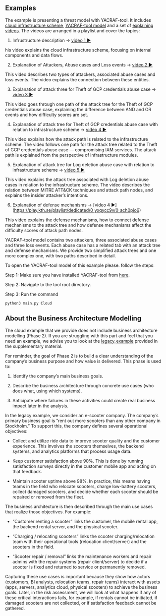 ## Examples

The example is presenting a threat model with YACRAF-tool. It includes [cloud infrastructure scheme](https://github.com/KTH-SSAS/EP2791-Cybersecurity-Threat-Modeling-and-Risk-Analysis/blob/master/Course-material/examples/Cloud_example_infrustructure.png), [YACRAF-tool model](https://github.com/KTH-SSAS/EP2791-Cybersecurity-Threat-Modeling-and-Risk-Analysis/tree/master/YACRAF-Calculator-Tool/saves/Cloud) and a set of [explaining videos](https://play.kth.se/playlist/dedicated/0_yxqycc9v/). The videos are arranged in a playlist and cover the topics:

1. Infrustructure description → [video 1 ▶](https://play.kth.se/playlist/dedicated/0_yxqycc9v/0_n8o3qpzp)

his video explains the cloud infrastructure scheme, focusing on internal components and data flows.

2. Explanation of Attackers, Abuse cases and Loss events → [video 2 ▶](https://play.kth.se/playlist/dedicated/0_yxqycc9v/0_aukm919d)

This video describes two types of attackers, associated abuse cases and loss events. The video explains the connection between these entities.

3. Explanation of attack three for Theft of GCP credentials abuse case → [video 3 ▶](https://play.kth.se/playlist/dedicated/0_yxqycc9v/0_0tsn1yu7)

This video goes through one path of the attack tree for the Theft of GCP credentials abuse case, explaining the difference between AND and OR events and how difficulty scores are set.

4. Explanation of attack tree for Theft of GCP credentials abuse case with relation to infrastructure scheme → [video 4 ▶](https://play.kth.se/playlist/dedicated/0_yxqycc9v/0_wk1207ev)

This video explains how the attack path is related to the infrastructure scheme. The video follows one path for the attack tree related to the Theft of GCP credentials abuse case — compromising IAM services. The attack path is explained from the perspective of infrastructure modules.

5. Explanation of attack tree for Log deletion abuse case with relation to infrastructure scheme → [video 5 ▶](https://play.kth.se/playlist/dedicated/0_yxqycc9v/0_ak24jq0k)

This video explains the attack tree associated with Log deletion abuse cases in relation to the infrastructure scheme. The video describes the relation between MITRE ATT&CK techniques and attack path nodes, and explains the insider attacker’s intentions.

6. Explanation of defense mechanisms → [video 4 ▶] (https://play.kth.se/playlist/dedicated/0_yxqycc9v/0_ach0pio6)

This video explains the defense mechanisms, how to connect defense mechanisms to the attack tree and how defense mechanisms affect the difficulty scores of attack path nodes.

YACRAF-tool model contains two attackers, three associated abuse cases and three loss events. Each abuse case has a related tab with an attack tree and defense mechanisms. We provide two simplified attack trees and one more complex one, with two paths described in detail.

To open the YACRAF-tool model of this example please. follow the steps:

Step 1: Make sure you have installed YACRAF-tool from [here](https://github.com/KTH-SSAS/EP2791-Cybersecurity-Threat-Modeling-and-Risk-Analysis/tree/master/YACRAF-Calculator-Tool).

Step 2: Navigate to the tool root directory.

Step 3: Run the command 
```
python3 main.py Cloud
```

## About the Business Architecture Modelling
The cloud example that we provide does not include business architecture modelling (Phase 2). If you are struggling with this part and feel that you need an example, we advise you to look at the [legacy_example](https://github.com/KTH-SSAS/EP2791-Cybersecurity-Threat-Modeling-and-Risk-Analysis/tree/master/Supplemental-Materials/examples_legacy) provided in the supplementary material.

For reminder, the goal of Phase 2 is to build a clear understanding of the company’s business purpose and how value is delivered. This phase is used to:

1. Identify the company’s main business goals.

2. Describe the business architecture through concrete use cases (who does what, using which systems).

3. Anticipate where failures in these activities could create real business impact later in the analysis.

In the legacy example, we consider an e-scooter company. The company’s primary business goal is “rent out more scooters than any other company in Stockholm.” To support this, the company defines several operational objectives:

- Collect and utilize ride data to improve scooter quality and the customer experience. This involves the scooters themselves, the backend systems, and analytics platforms that process usage data.

- Keep customer satisfaction above 90%. This is done by running satisfaction surveys directly in the customer mobile app and acting on that feedback.

- Maintain scooter uptime above 98%. In practice, this means having teams in the field who relocate scooters, charge low-battery scooters, collect damaged scooters, and decide whether each scooter should be repaired or removed from the fleet.

The business architecture is then described through the main use cases that realize those objectives. For example:

- “Customer renting a scooter” links the customer, the mobile rental app, the backend rental server, and the physical scooter.

- “Charging / relocating scooters” links the scooter charging/relocation team with their operational tools (relocation client/server) and the scooters in the field.

- “Scooter repair / removal” links the maintenance workers and repair admins with the repair systems (repair client/server) to decide if a scooter is fixed and returned to service or permanently removed.

Capturing these use cases is important because they show how actors (customers, BI analysts, relocation teams, repair teams) interact with assets (apps, servers, analytics cloud, physical scooters) to achieve the business goals. Later, in the risk assessment, we will look at what happens if any of these critical interactions fails, for example, if rentals cannot be initiated, if damaged scooters are not collected, or if satisfaction feedback cannot be gathered.
